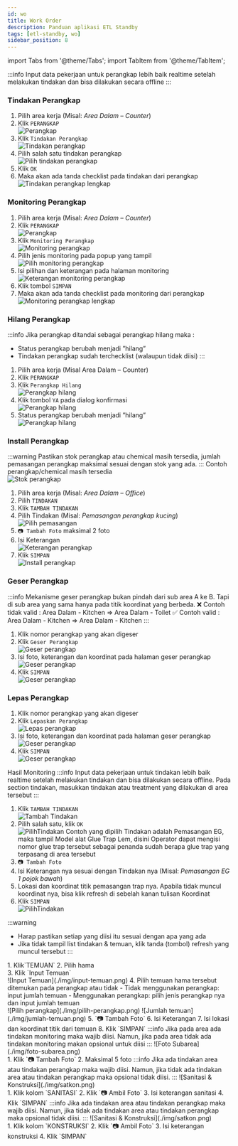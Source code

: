 ```yaml
---
id: wo
title: Work Order
description: Panduan aplikasi ETL Standby
tags: [etl-standby, wo]
sidebar_position: 8
---
```

import Tabs from '@theme/Tabs';
import TabItem from '@theme/TabItem';


<Tabs groupId="wo" queryString>

<!-- Perangkap -->
<TabItem value="perangkap" label="Perangkap">
    :::info
    Input data pekerjaan untuk perangkap lebih baik realtime setelah melakukan tindakan dan bisa dilakukan secara offline
    :::

   ### Tindakan Perangkap
   1. Pilih area kerja (Misal: _Area Dalam – Counter_)
   2. Klik `PERANGKAP` <br/> ![Perangkap](./img/perangkap-1-2.png) 
   3. Klik `Tindakan Perangkap` <br/> ![Tindakan perangkap](./img/perangkap-3.png)
   4. Pilih salah satu tindakan perangkap <br/> ![Pilih tindakan perangkap](./img/pilih-tindakan-perangkap.png)
   5. Klik `OK`
   6. Maka akan ada tanda checklist pada tindakan dari perangkap <br/> ![Tindakan perangkap lengkap](./img/checklist-tindakan-perangkap.png)
   

   ### Monitoring Perangkap
   1. Pilih area kerja (Misal: _Area Dalam – Counter_)
   2. Klik `PERANGKAP` <br/> ![Perangkap](./img/monitoring-perangkap.png) 
   3. Klik `Monitoring Perangkap` <br/> ![Monitoring perangkap](./img/monitoring-perangkap-1.png)
   4. Pilih jenis monitoring pada popup yang tampil <br/> ![Pilih monitoring perangkap](./img/jenis-monitoring.png)
   5. Isi pilihan dan keterangan pada halaman monitoring  <br/> ![Keterangan monitoring perangkap](./img/ket-monitoring.png)
   6. Klik tombol `SIMPAN`
   7. Maka akan ada tanda checklist pada monitoring dari perangkap <br/> ![Monitoring perangkap lengkap](./img/checklist-monitoring-perangkap.png)

   ### Hilang Perangkap
   :::info
   Jika perangkap ditandai sebagai perangkap hilang maka :
   - Status perangkap berubah menjadi ”hilang”
   - Tindakan perangkap sudah terchecklist (walaupun tidak diisi)
   :::
   1. Pilih area kerja (Misal Area Dalam – Counter)
   2. Klik `PERANGKAP`
   3. Klik `Perangkap Hilang` <br/>
      ![Perangkap hilang](./img/perangkap-hilang.png)
   4. Klik tombol `YA` pada dialog konfirmasi <br/>
      ![Perangkap hilang](./img/perangkap-hilang-konfirmasi.png)
   5. Status perangkap berubah menjadi ”hilang” <br/>
      ![Perangkap hilang](./img/perangkap-hilang-2.png)

   ### Install Perangkap
   :::warning
   Pastikan stok perangkap atau chemical masih tersedia, jumlah pemasangan perangkap maksimal sesuai dengan stok yang ada.
   :::
   Contoh perangkap/chemical masih tersedia <br/>
      ![Stok perangkap](./img/stok-perangkap.png)

   1. Pilih area kerja (Misal: _Area Dalam – Office_)
   2. Pilih `TINDAKAN`
   3. Klik `TAMBAH TINDAKAN`
   4. Pilih Tindakan (Misal: _Pemasangan perangkap kucing_) <br/>
      ![Pilih pemasangan](./img/pemasangan-perangkap-kucing.png)
   5. `📷 Tambah Foto` maksimal 2 foto
   6. Isi Keterangan <br/>
      ![Keterangan perangkap](./img/keterangan-install-perangkap.png)
   7. Klik `SIMPAN` <br/>
      ![Install perangkap](./img/install-perangkap.png)


   ### Geser Perangkap
   :::info
   Mekanisme geser perangkap bukan pindah dari sub area A ke B. Tapi di sub area yang sama hanya pada titik koordinat yang berbeda.
      ❌ Contoh tidak valid   : Area Dalam - Kitchen => Area Dalam - Toilet
      ✅ Contoh valid         : Area Dalam - Kitchen => Area Dalam - Kitchen
   :::

   1. Klik nomor perangkap yang akan digeser
   2. Klik `Geser Perangkap` <br/>
      ![Geser perangkap](./img/geser-perangkap.png)
   3. Isi foto, keterangan dan koordinat pada halaman geser perangkap <br/>
      ![Geser perangkap](./img/geser-perangkap-1.png)
   4. Klik `SIMPAN` <br/>
      ![Geser perangkap](./img/geser-perangkap-2.png)

   ### Lepas Perangkap
   1. Klik nomor perangkap yang akan digeser
   2. Klik `Lepaskan Perangkap` <br/>
      ![Lepas perangkap](./img/geser-perangkap.png)
   3. Isi foto, keterangan dan koordinat pada halaman geser perangkap <br/>
      ![Geser perangkap](./img/lepas-perangkap.png)
   4. Klik `SIMPAN` <br/>
      ![Geser perangkap](./img/lepas-perangkap-1.png)
</TabItem>

  <!-- Hasil Monitoring -->
  <TabItem value="hasil-monitoring" label="Hasil Monitoring">
    Hasil Monitoring
  </TabItem>

  <!-- Tindakan -->
  <TabItem value="tindakan" label="Tindakan">
   :::info
   Input data pekerjaan untuk tindakan lebih baik realtime setelah melakukan tindakan dan bisa dilakukan secara offline.
   Pada section tindakan, masukkan tindakan atau treatment yang dilakukan di area tersebut
   :::

   1. Klik `TAMBAH TINDAKAN` <br/> ![Tambah Tindakan](./img/tambah-tindakan.png) 
   2. Pilih salah satu, klik `OK` <br/> ![PilihTindakan](./img/pilih-tindakan.png)
      Contoh yang dipilih Tindakan adalah Pemasangan EG, maka tampil Model alat Glue Trap Lem, disini Operator dapat mengisi nomor glue trap tersebut sebagai penanda sudah berapa glue trap yang terpasang di area tersebut 
   3. `📷 Tambah Foto`
   4. Isi Keterangan nya sesuai dengan Tindakan nya (Misal: _Pemasangan EG 1 pojok bawah_)
   5. Lokasi dan koordinat titik pemasangan trap nya. Apabila tidak muncul koordinat nya, bisa klik refresh di sebelah kanan tulisan Koordinat
   6. Klik `SIMPAN` <br/> ![PilihTindakan](./img/glue-trap-tindakan.png)
   
   :::warning
   - Harap pastikan setiap yang diisi itu sesuai dengan apa yang ada
   - Jika tidak tampil list tindakan & temuan, klik tanda (tombol) refresh yang muncul tersebut
   :::

  </TabItem>

  <!-- Temuan -->
  <TabItem value="temuan" label="Temuan">
   1. Klik`TEMUAN`
   2. Pilih hama <br/>
   3. Klik `Input Temuan` <br/>
      ![Input Temuan](./img/input-temuan.png)
   4. Pilih temuan hama tersebut ditemukan pada perangkap atau tidak
      - Tidak menggunakan perangkap: input jumlah temuan
      - Menggunakan perangkap: pilih jenis perangkap nya dan input jumlah temuan <br/>
      ![Pilih perangkap](./img/pilih-perangkap.png)
      ![Jumlah temuan](./img/jumlah-temuan.png)
   5. `📷 Tambah Foto`
   6. Isi Keterangan
   7. Isi lokasi dan koordinat titik dari temuan
   8. Klik `SIMPAN`
  </TabItem>
  <TabItem value="foto-subarea" label="Foto Subarea">
   :::info
   Jika pada area ada tindakan monitoring maka wajib diisi. Namun, jika pada area tidak ada tindakan monitoring makan opsional untuk diisi
   :::
   ![Foto Subarea](./img/foto-subarea.png) <br/>
   1. Klik `📷 Tambah Foto`
   2. Maksimal 5 foto
  </TabItem>
  <TabItem value="sanitasi" label="Sanitasi">
   :::info
   Jika ada tindakan area atau tindakan perangkap maka wajib diisi. Namun, jika tidak ada tindakan area atau tindakan perangkap maka opsional tidak diisi.
   :::
   ![Sanitasi & Konstruksi](./img/satkon.png) <br/>
   1. Klik kolom `SANITASI`
   2. Klik `📷 Ambil Foto`
   3. Isi keterangan sanitasi
   4. Klik `SIMPAN`
  </TabItem>
  <TabItem value="konstruksi" label="Konstruksi">
  :::info
  Jika ada tindakan area atau tindakan perangkap maka wajib diisi. Namun, jika tidak ada tindakan area atau tindakan perangkap maka opsional tidak diisi.
  :::
   ![Sanitasi & Konstruksi](./img/satkon.png) <br/>
   1. Klik kolom `KONSTRUKSI`
   2. Klik `📷 Ambil Foto`
   3. Isi keterangan konstruksi
   4. Klik `SIMPAN`
  </TabItem>
</Tabs>

